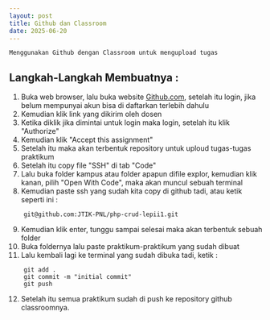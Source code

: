 ```yaml
---
layout: post
title: Github dan Classroom
date: 2025-06-20
---
```


    Menggunakan Github dengan Classroom untuk mengupload tugas

## Langkah-Langkah Membuatnya :

1.  Buka web browser, lalu buka website <a href="Github.com">Github.com</a>, setelah itu login, jika belum mempunyai akun bisa di daftarkan terlebih dahulu
2.  Kemudian klik link yang dikirim oleh dosen
3.  Ketika diklik jika dimintai untuk login maka login, setelah itu klik "Authorize"
4.  Kemudian klik "Accept this assignment"
5.  Setelah itu maka akan terbentuk repository untuk uploud tugas-tugas praktikum
6.  Setelah itu copy file "SSH" di tab "Code"
7.  Lalu buka folder kampus atau folder apapun difile explor, kemudian klik kanan, pilih "Open With Code", maka akan muncul sebuah terminal
8.  Kemudian paste ssh yang sudah kita copy di github tadi, atau ketik seperti ini : 
```
    git@github.com:JTIK-PNL/php-crud-lepii1.git
```
9. Kemudian klik enter, tunggu sampai selesai maka akan terbentuk sebuah folder
10. Buka foldernya lalu paste praktikum-praktikum yang sudah dibuat 
11. Lalu kembali lagi ke terminal yang sudah dibuka tadi, ketik :
```
    git add .
    git commit -m "initial commit" 
    git push
```
12. Setelah itu semua praktikum sudah di push ke repository github classroomnya.